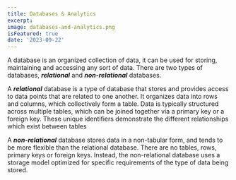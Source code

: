 ```yaml
---
title: Databases & Analytics
excerpt:
image: databases-and-analytics.png
isFeatured: true
date: '2023-09-22'
---
```


A database is an organized collection of data, it can be used for storing, maintaining and accessing any sort of data.
There are two types of databases, **_relational_** and **_non-relational_** databases.

A **_relational_** database is a type of database that stores and provides access to data points that are related to one
another. It organizes data into rows and columns, which collectively form a table. Data is typically structured across
multiple tables, which can be joined together via a primary key or a foreign key. These unique identifiers demonstrate
the different relationships which exist between tables

A **_non-relational_** database stores data in a non-tabular form, and tends to be more flexible than the relational
database. There are no tables, rows, primary keys or foreign keys. Instead, the non-relational database uses a storage
model optimized for specific requirements of the type of data being stored.
